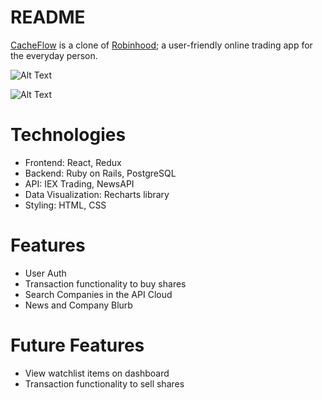 # README

<a href="https://cache-flow.herokuapp.com/#/">CacheFlow</a> is a clone of <a href="https://robinhood.com/">Robinhood</a>; a user-friendly online trading app for the everyday person.

![Alt Text](https://media.giphy.com/media/YnkTiJZ5WUIULC3mP0/giphy.gif)

<img src="https://camo.githubusercontent.com/d1394da427dc2f66d3b75409bb4104cf9b4757a6/68747470733a2f2f6d656469612e67697068792e636f6d2f6d656469612f596e6b54694a5a35575549554c43336d50302f67697068792e676966" alt="Alt Text" data-canonical-src="https://media.giphy.com/media/YnkTiJZ5WUIULC3mP0/giphy.gif" style="max-width:160%;">

# Technologies
* Frontend: React, Redux
* Backend: Ruby on Rails, PostgreSQL
* API: IEX Trading, NewsAPI
* Data Visualization: Recharts library
* Styling: HTML, CSS

# Features
* User Auth
* Transaction functionality to buy shares
* Search Companies in the API Cloud
* News and Company Blurb


# Future Features
* View watchlist items on dashboard
* Transaction functionality to sell shares

